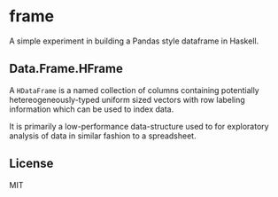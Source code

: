 frame
=====

A simple experiment in building a Pandas style dataframe in Haskell.

Data.Frame.HFrame
-----------------

A ``HDataFrame`` is a named collection of columns containing potentially hetereogeneously-typed uniform sized
vectors with row labeling information which can be used to index data.

It is primarily a low-performance data-structure used to for exploratory analysis of data in similar fashion
to a spreadsheet.

License
-------

MIT
